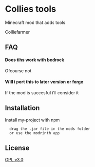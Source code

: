 
# Collies tools

Minecraft mod that adds tools

Colliefarmer
## FAQ

#### Does tihs work with bedrock

Ofcourse not

#### Will i port this to later version or forge

If the mod is succesful
i'll consider it

## Installation

Install my-project with npm

```
  drag the .jar file in the mods folder
  or use the modrinth app
```

## License

[GPL v3.0](https://choosealicense.com/licenses/gpl-3.0/)